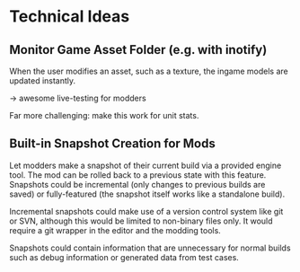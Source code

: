 # Technical Ideas

## Monitor Game Asset Folder (e.g. with inotify)

When the user modifies an asset, such as a texture, the ingame models are updated instantly.

-> awesome live-testing for modders

Far more challenging: make this work for unit stats.


## Built-in Snapshot Creation for Mods

Let modders make a snapshot of their current build via a provided engine tool. The mod
can be rolled back to a previous state with this feature. Snapshots could be incremental
(only changes to previous builds are saved) or fully-featured (the snapshot itself works
like a standalone build).

Incremental snapshots could make use of a version control system like git or SVN, although
this would be limited to non-binary files only. It would require a git wrapper in the editor
and the modding tools.

Snapshots could contain information that are unnecessary for normal builds such as debug
information or generated data from test cases.
